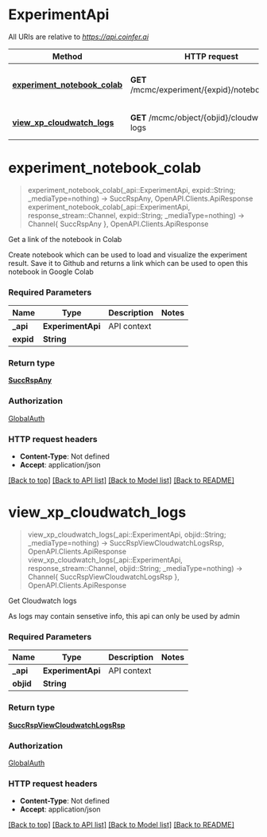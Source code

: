 # ExperimentApi

All URIs are relative to *https://api.coinfer.ai*

Method | HTTP request | Description
------------- | ------------- | -------------
[**experiment_notebook_colab**](ExperimentApi.md#experiment_notebook_colab) | **GET** /mcmc/experiment/{expid}/notebook/colab | Get a link of the notebook in Colab
[**view_xp_cloudwatch_logs**](ExperimentApi.md#view_xp_cloudwatch_logs) | **GET** /mcmc/object/{objid}/cloudwatch-logs | Get Cloudwatch logs


# **experiment_notebook_colab**
> experiment_notebook_colab(_api::ExperimentApi, expid::String; _mediaType=nothing) -> SuccRspAny, OpenAPI.Clients.ApiResponse <br/>
> experiment_notebook_colab(_api::ExperimentApi, response_stream::Channel, expid::String; _mediaType=nothing) -> Channel{ SuccRspAny }, OpenAPI.Clients.ApiResponse

Get a link of the notebook in Colab

Create notebook which can be used to load and visualize the experiment result. Save it to Github and returns a link which can be used to open this notebook in Google Colab

### Required Parameters

Name | Type | Description  | Notes
------------- | ------------- | ------------- | -------------
 **_api** | **ExperimentApi** | API context | 
**expid** | **String** |  |

### Return type

[**SuccRspAny**](SuccRspAny.md)

### Authorization

[GlobalAuth](../README.md#GlobalAuth)

### HTTP request headers

 - **Content-Type**: Not defined
 - **Accept**: application/json

[[Back to top]](#) [[Back to API list]](../README.md#api-endpoints) [[Back to Model list]](../README.md#models) [[Back to README]](../README.md)

# **view_xp_cloudwatch_logs**
> view_xp_cloudwatch_logs(_api::ExperimentApi, objid::String; _mediaType=nothing) -> SuccRspViewCloudwatchLogsRsp, OpenAPI.Clients.ApiResponse <br/>
> view_xp_cloudwatch_logs(_api::ExperimentApi, response_stream::Channel, objid::String; _mediaType=nothing) -> Channel{ SuccRspViewCloudwatchLogsRsp }, OpenAPI.Clients.ApiResponse

Get Cloudwatch logs

As logs may contain sensetive info, this api can only be used by admin

### Required Parameters

Name | Type | Description  | Notes
------------- | ------------- | ------------- | -------------
 **_api** | **ExperimentApi** | API context | 
**objid** | **String** |  |

### Return type

[**SuccRspViewCloudwatchLogsRsp**](SuccRspViewCloudwatchLogsRsp.md)

### Authorization

[GlobalAuth](../README.md#GlobalAuth)

### HTTP request headers

 - **Content-Type**: Not defined
 - **Accept**: application/json

[[Back to top]](#) [[Back to API list]](../README.md#api-endpoints) [[Back to Model list]](../README.md#models) [[Back to README]](../README.md)


